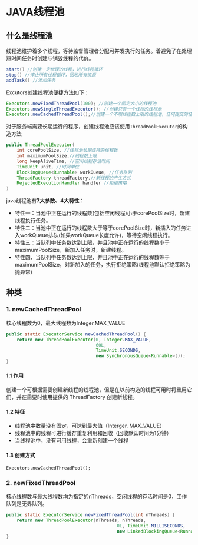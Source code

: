 # JAVA线程池
## 什么是线程池

线程池维护着多个线程，等待监督管理者分配可并发执行的任务。着避免了在处理短时间任务时创建与销毁线程的代价。

```java
start() //创建一定梳理的线程，进行线程循环
stop() //停止所有线程循环，回收所有资源
addTask() //添加任务
```

Excutors创建线程池便捷方法如下：

```java
Executors.newFixedThreadPool(100); //创建一个固定大小的线程池
Executors.newSingleThreadExecutor(); //创建只有一个线程的线程池
Executors.newCachedThreadPool();//创建一个不限线程数上限的线程池，任何提交的任务都将立即执行
```

对于服务端需要长期运行的程序，创建线程池应该使用`ThreadPoolExecutor`的构造方法

```java
public ThreadPoolExecutor(
    int corePoolSize, //线程池长期维持的线程数
    int maximumPoolSize,//线程数上限
    long keepAliveTime, //空闲线程存活时间
    TimeUnit unit, //时间单位
    BlockingQueue<Runnable> workQueue, //任务队列
    ThreadFactory threadFactory,//新线程的产生方式
    RejectedExecutionHandler handler //拒绝策略
)
```

java线程池有**7大参数、4大特性**：

- 特性一：当池中正在运行的线程数(包括空闲线程)小于corePoolSize时，新建线程执行任务。
- 特性二：当池中正在运行的线程数大于等于corePoolSize时，新插入的任务进入workQueue排队(如果workQueue长度允许)，等待空闲线程执行。
- 特性三：当队列中任务数达到上限，并且池中正在运行的线程数小于maximumPoolSize，新加入任务时，新建线程。
- 特性四，当队列中任务数达到上限，并且池中正在运行的线程数等于maximumPoolSize，对新加入的任务，执行拒绝策略(线程池默认拒绝策略为抛异常)

## 种类

### 1. newCachedThreadPool

核心线程数为0，最大线程数为Integer.MAX_VALUE

```java
public static ExecutorService newCachedThreadPool() {
	return new ThreadPoolExecutor(0, Integer.MAX_VALUE,
                                  60L, 
                                  TimeUnit.SECONDS,
                                  new SynchronousQueue<Runnable>());
}
```

#### 1.1 作用

创建一个可根据需要创建新线程的线程池，但是在以前构造的线程可用时将重用它们，并在需要时使用提供的 ThreadFactory 创建新线程。

#### 1.2 特征

- 线程池中数量没有固定，可达到最大值（Interger. MAX_VALUE）
- 线程池中的线程可进行缓存重复利用和回收（回收默认时间为1分钟）
- 当线程池中，没有可用线程，会重新创建一个线程

#### 1.3 创建方式

`Executors.newCachedThreadPool();`

### 2. newFixedThreadPool

核心线程数与最大线程数均为指定的nThreads，空闲线程的存活时间是0，工作队列是无界队列。

```java
public static ExecutorService newFixedThreadPool(int nThreads) {
	return new ThreadPoolExecutor(nThreads, nThreads,
	                                      0L, TimeUnit.MILLISECONDS,
	                                      new LinkedBlockingQueue<Runnable>());
}
```


